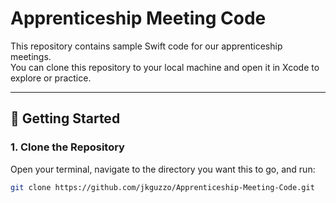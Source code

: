 # Apprenticeship Meeting Code

This repository contains sample Swift code for our apprenticeship meetings.  
You can clone this repository to your local machine and open it in Xcode to explore or practice.

---

## 🚀 Getting Started

### 1. Clone the Repository
Open your terminal, navigate to the directory you want this to go, and run:

```bash
git clone https://github.com/jkguzzo/Apprenticeship-Meeting-Code.git
